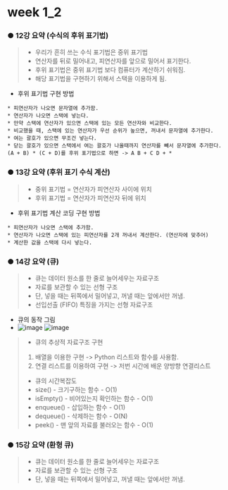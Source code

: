 # week 1_2

### ● 12강 요약 (수식의 후위 표기법)
> * 우리가 흔히 쓰는 수식 표기법은 중위 표기법
> * 연산자를 뒤로 밀어내고, 피연산자를 앞으로 밀어서 표기한다.
> * 후위 표기법은 중위 표기법 보다 컴퓨터가 계산하기 쉬워짐.
> * 해당 표기법을 구현하기 위해서 스택을 이용하게 됨.
* 후위 표기법 구현 방법
```
* 피연산자가 나오면 문자열에 추가함.
* 연산자가 나오면 스택에 넣는다.
* 만약 스택에 연산자가 있으면 스택에 있는 모든 연산자와 비교한다.
* 비교했을 때, 스택에 있는 연산자가 우선 순위가 높으면, 꺼내서 문자열에 추가한다.
* 여는 괄호가 있으면 무조건 넣는다.
* 닫는 괄호가 있으면 스택에서 여는 괄호가 나올때까지 연산자를 빼서 문자열에 추가한다.
(A + B) * (C + D)를 후위 표기법으로 하면 -> A B + C D + *
```
### ● 13강 요약 (후위 표기 수식 계산)
> * 중위 표기법 = 연산자가 피연산자 사이에 위치
> * 후위 표기법 = 연산자가 피연산자 뒤에 위치
* 후위 표기법 계산 코딩 구현 방법
```
* 피연산자가 나오면 스택에 추가함.
* 연산자가 나오면 스택에 있는 피연산자를 2개 꺼내서 계산한다. (연산자에 맞추어)
* 계산한 값을 스택에 다시 넣는다.
```
### ● 14강 요약 (큐)
> * 큐는 데이터 원소를 한 줄로 늘어세우는 자료구조
> * 자료를 보관할 수 있는 선형 구조
> * 단, 넣을 때는 뒤쪽에서 밀어넣고, 꺼낼 때는 앞에서만 꺼냄.
> * 선입선출 (FIFO) 특징을 가지는 선형 자료구조
* 큐의 동작 그림
* ![image](https://user-images.githubusercontent.com/55529455/154265211-95ec3aef-f023-4e79-a4d7-35e6a910edb3.png) ![image](https://user-images.githubusercontent.com/55529455/154265270-55946252-fb53-4de4-a036-8135888638b7.png)
> * 큐의 추상적 자료구조 구현
> 1. 배열을 이용한 구현 -> Python 리스트와 함수를 사용함.
> 2. 연결 리스트를 이용하여 구현 -> 저번 시간에 배운 양방향 연결리스트
> * 큐의 시간복잡도
> * size() - 크기구하는 함수 - O(1)
> * isEmpty() - 비어있는지 확인하는 함수 - O(1)
> * enqueue() - 삽입하는 함수 - O(1)
> * dequeue() - 삭제하는 함수 - O(N)
> * peek() - 맨 앞의 자료를 불러오는 함수 - O(1)

### ● 15강 요약 (환형 큐)
> * 큐는 데이터 원소를 한 줄로 늘어세우는 자료구조
> * 자료를 보관할 수 있는 선형 구조
> * 단, 넣을 때는 뒤쪽에서 밀어넣고, 꺼낼 때는 앞에서만 꺼냄.


